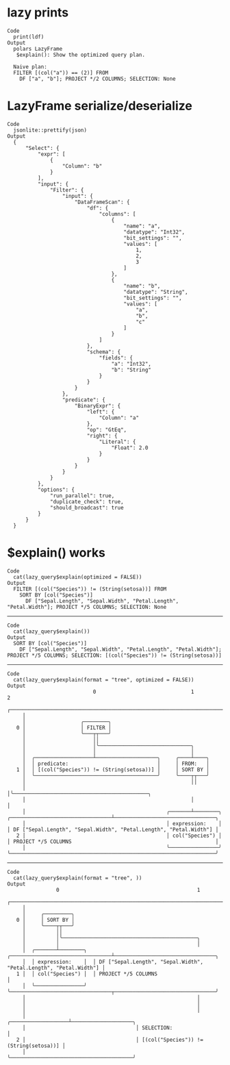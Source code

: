 # lazy prints

    Code
      print(ldf)
    Output
      polars LazyFrame
       $explain(): Show the optimized query plan.
      
      Naive plan:
      FILTER [(col("a")) == (2)] FROM
        DF ["a", "b"]; PROJECT */2 COLUMNS; SELECTION: None

# LazyFrame serialize/deserialize

    Code
      jsonlite::prettify(json)
    Output
      {
          "Select": {
              "expr": [
                  {
                      "Column": "b"
                  }
              ],
              "input": {
                  "Filter": {
                      "input": {
                          "DataFrameScan": {
                              "df": {
                                  "columns": [
                                      {
                                          "name": "a",
                                          "datatype": "Int32",
                                          "bit_settings": "",
                                          "values": [
                                              1,
                                              2,
                                              3
                                          ]
                                      },
                                      {
                                          "name": "b",
                                          "datatype": "String",
                                          "bit_settings": "",
                                          "values": [
                                              "a",
                                              "b",
                                              "c"
                                          ]
                                      }
                                  ]
                              },
                              "schema": {
                                  "fields": {
                                      "a": "Int32",
                                      "b": "String"
                                  }
                              }
                          }
                      },
                      "predicate": {
                          "BinaryExpr": {
                              "left": {
                                  "Column": "a"
                              },
                              "op": "GtEq",
                              "right": {
                                  "Literal": {
                                      "Float": 2.0
                                  }
                              }
                          }
                      }
                  }
              },
              "options": {
                  "run_parallel": true,
                  "duplicate_check": true,
                  "should_broadcast": true
              }
          }
      }
       

# $explain() works

    Code
      cat(lazy_query$explain(optimized = FALSE))
    Output
      FILTER [(col("Species")) != (String(setosa))] FROM
        SORT BY [col("Species")]
          DF ["Sepal.Length", "Sepal.Width", "Petal.Length", "Petal.Width"]; PROJECT */5 COLUMNS; SELECTION: None

---

    Code
      cat(lazy_query$explain())
    Output
      SORT BY [col("Species")]
        DF ["Sepal.Length", "Sepal.Width", "Petal.Length", "Petal.Width"]; PROJECT */5 COLUMNS; SELECTION: [(col("Species")) != (String(setosa))]

---

    Code
      cat(lazy_query$explain(format = "tree", optimized = FALSE))
    Output
                                0                               1                                             2
         ┌───────────────────────────────────────────────────────────────────────────────────────────────────────────────────────────────────────
         │
         │                  ╭────────╮
       0 │                  │ FILTER │
         │                  ╰───┬┬───╯
         │                      ││
         │                      │╰──────────────────────────────╮
         │                      │                               │
         │  ╭───────────────────┴────────────────────╮     ╭────┴────╮
         │  │ predicate:                             │     │ FROM:   │
       1 │  │ [(col("Species")) != (String(setosa))] │     │ SORT BY │
         │  ╰────────────────────────────────────────╯     ╰────┬┬───╯
         │                                                      ││
         │                                                      │╰────────────────────────────────────────────╮
         │                                                      │                                             │
         │                                              ╭───────┴────────╮  ╭─────────────────────────────────┴─────────────────────────────────╮
         │                                              │ expression:    │  │ DF ["Sepal.Length", "Sepal.Width", "Petal.Length", "Petal.Width"] │
       2 │                                              │ col("Species") │  │ PROJECT */5 COLUMNS                                               │
         │                                              ╰────────────────╯  ╰───────────────────────────────────────────────────────────────────╯

---

    Code
      cat(lazy_query$explain(format = "tree", ))
    Output
                    0                                             1
         ┌───────────────────────────────────────────────────────────────────────────────────────────
         │
         │     ╭─────────╮
       0 │     │ SORT BY │
         │     ╰────┬┬───╯
         │          ││
         │          │╰────────────────────────────────────────────╮
         │          │                                             │
         │  ╭───────┴────────╮  ╭─────────────────────────────────┴─────────────────────────────────╮
         │  │ expression:    │  │ DF ["Sepal.Length", "Sepal.Width", "Petal.Length", "Petal.Width"] │
       1 │  │ col("Species") │  │ PROJECT */5 COLUMNS                                               │
         │  ╰────────────────╯  ╰─────────────────────────────────┬─────────────────────────────────╯
         │                                                        │
         │                                                        │
         │                                                        │
         │                                    ╭───────────────────┴────────────────────╮
         │                                    │ SELECTION:                             │
       2 │                                    │ [(col("Species")) != (String(setosa))] │
         │                                    ╰────────────────────────────────────────╯

